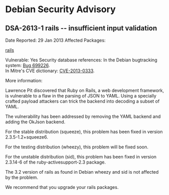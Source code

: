 
Debian Security Advisory
========================


DSA-2613-1 rails -- insufficient input validation
-------------------------------------------------



Date Reported:
29 Jan 2013
Affected Packages:

[rails](https://packages.debian.org/src:rails)

Vulnerable:
Yes
Security database references:
In the Debian bugtracking system: [Bug 699226](https://bugs.debian.org/cgi-bin/bugreport.cgi?bug=699226).  
In Mitre's CVE dictionary: [CVE-2013-0333](https://security-tracker.debian.org/tracker/CVE-2013-0333).  

More information:

Lawrence Pit discovered that Ruby on Rails, a web development framework,
is vulnerable to a flaw in the parsing of JSON to YAML. Using a specially
crafted payload attackers can trick the backend into decoding a subset of
YAML.


The vulnerability has been addressed by removing the YAML backend and
adding the OkJson backend.


For the stable distribution (squeeze), this problem has been fixed in
version 2.3.5-1.2+squeeze6.


For the testing distribution (wheezy), this problem will be fixed soon.


For the unstable distribution (sid), this problem has been fixed in
version 2.3.14-6 of the ruby-activesupport-2.3 package.


The 3.2 version of rails as found in Debian wheezy and sid is not
affected by the problem.


We recommend that you upgrade your rails packages.





